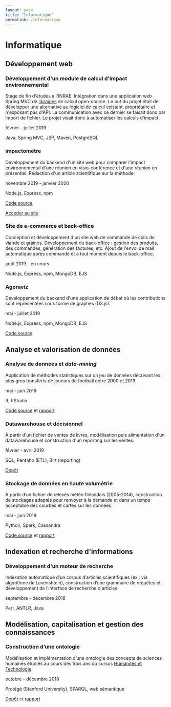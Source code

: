 ```yaml
---
layout: page
title: "Informatique"
permalink: /informatique
---
```


# Informatique

## Développement web
### Développement d'un module de calcul d'impact environnemental
Stage de fin d'études à l'INRAE. Intégration dans une application web Spring MVC de [librairies](https://github.com/GreenDelta/olca-modules) de calcul open-source. Le but du projet était de développer une alternative au logiciel de calcul existant, propriétaire et n'exposant pas d'API. La communication avec ce dernier se faisait donc par import de fichier. Le projet visait donc à automatiser les calculs d'impact.

février - juillet 2019

Java, Spring MVC, JSP, Maven, PostgreSQL

### impactomètre
Développement du backend d'un site web pour comparer l'impact environnemental d'une réunion en visio-conférence et d'une réunion en présentiel. Rédaction d'un article scientifique sur la méthode.

novembre 2019 - janvier 2020

Node.js, Express, npm

[Code source](https://gitlab.utc.fr/tx-techno-num/impactometre)

[Accéder au site](https://impactometre2.herokuapp.com/)

### Site de e-commerce et back-office
Conception et développement d'un site web de commande de colis de viande et graines. Développement du back-office : gestion des produits, des commandes, génération des factures, etc. Ajout de l'envoi de mail automatique après commande et à tout moment depuis le back-office.

août 2019 - en cours

Node.js, Express, npm, MongoDB, EJS

### Agoraviz
Développement du backend d'une application de débat où les contributions sont représentées sous forme de graphes (D3.js).

mai - juillet 2019

Node.js, Express, npm, MongoDB, EJS

[Code source](https://github.com/clementbrizard/agoraviz)

## Analyse et valorisation de données
### Analyse de données et *data-mining*
Application de méthodes statistiques sur un jeu de données décrivant les plus gros transferts de joueurs de football entre 2000 et 2019.

mai - juin 2019

R, RStudio

[Code source](https://github.com/clementbrizard/football-transfers) et [rapport](./assets/rapport_sy09.pdf)

### Datawarehouse et décisionnel
À partir d'un fichier de ventes de livres, modélisation puis alimentation d'un datawarehouse et construction d'un reporting sur les ventes.

février - avril 2019

SQL, Pentaho (ETL), Birt (reporting)

[Dépôt](https://github.com/clementbrizard/book-sells-datawarehouse) 

### Stockage de données en haute volumétrie
À partir d’un fichier de relevés météo finlandais (2005-2014), construction de stockages adaptés pour renvoyer à la demande et dans un temps acceptable des courbes et cartes sur les données.

mai - juin 2019

Python, Spark, Cassandra

[Code source](https://github.com/clementbrizard/mapping-finland-weather) et [rapport](./assets/rapport_nf26.pdf)

## Indexation et recherche d'informations
### Développement d'un moteur de recherche
Indexation automatique d’un corpus d’articles scientifiques (ex : via algorithme de Levenshtein), construction d’une grammaire de requêtes et développement de l’interface de recherche d'articles.

septembre - décembre 2018

Perl, ANTLR, Java

## Modélisation, capitalisation et gestion des connaissances
### Construction d’une ontologie
Modélisation et implémentation d’une ontologie des concepts de sciences humaines étudiés au cours des trois ans du cursus [Humanités et Technologie](https://www.utc.fr/formations/diplome-dingenieur/cursus-humanites-et-technologie-hutech.html).

octobre - décembre 2018

Protégé (Stanford University), SPARQL, web sémantique

[Dépôt](https://github.com/clementbrizard/ontology-hutech) et [rapport](./assets/rapport_ia03)
